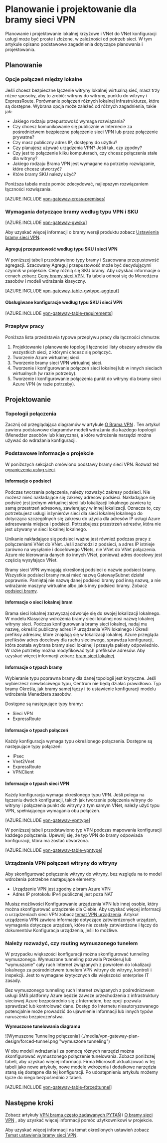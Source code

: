 <properties 
   pageTitle="Brama VPN planowanie i projektowanie | Microsoft Azure"
   description="Więcej informacji na temat planowania Brama VPN i projektowania krzyżowe lokalnej, hybrydowych i VNet do VNet połączenia"
   services="vpn-gateway"
   documentationCenter="na"
   authors="cherylmc"
   manager="carmonm"
   editor=""
   tags="azure-service-management,azure-resource-manager"/>
<tags 
   ms.service="vpn-gateway"
   ms.devlang="na"
   ms.topic="article"
   ms.tgt_pltfrm="na"
   ms.workload="infrastructure-services"
   ms.date="10/18/2016"
   ms.author="cherylmc"/>

# <a name="planning-and-design-for-vpn-gateway"></a>Planowanie i projektowanie dla bramy sieci VPN

Planowanie i projektowanie lokalnej krzyżowe i VNet do VNet konfiguracji usługi może być proste i złożone, w zależności od potrzeb sieci. W tym artykule opisano podstawowe zagadnienia dotyczące planowania i projektowania.

## <a name="planning"></a>Planowanie


### <a name="compare"></a>Opcje połączeń między lokalne

Jeśli chcesz bezpieczne łączenie witryny lokalnej wirtualną sieć, masz trzy różne sposoby, aby to zrobić: witryny do witryny, punktu do witryny i ExpressRoute. Porównanie połączeń różnych lokalnej infrastrukturze, które są dostępne. Wybrana opcja może zależeć od różnych zagadnienia, takie jak:


- Jakiego rodzaju przepustowość wymaga rozwiązania?
- Czy chcesz komunikowanie się publicznie w Internecie za pośrednictwem bezpieczne połączenie sieci VPN lub przez połączenie prywatne?
- Czy masz publiczny adres IP, dostępny do użytku?
- Czy planujesz używać urządzenia VPN? Jeśli tak, czy zgodny?
- Czy jest to połączenie kilku komputerach, czy chcesz połączenia stałe dla witryny?
- Jakiego rodzaju Brama VPN jest wymagane na potrzeby rozwiązanie, które chcesz utworzyć?
- Które bramy SKU należy użyć?


Poniższa tabela może pomóc zdecydować, najlepszym rozwiązaniem łączności rozwiązania.


[AZURE.INCLUDE [vpn-gateway-cross-premises](../../includes/vpn-gateway-cross-premises-include.md)]



### <a name="gwrequire"></a>Wymagania dotyczące bramy według typu VPN i SKU

[AZURE.INCLUDE [vpn-gateway-gwsku](../../includes/vpn-gateway-gwsku-include.md)]

Aby uzyskać więcej informacji o bramy wersji produktu zobacz [Ustawienia bramy sieci VPN](vpn-gateway-about-vpn-gateway-settings.md#gwsku).

#### <a name="aggregate-throughput-by-sku-and-vpn-type"></a>Agreguj przepustowość według typu SKU i sieci VPN

W poniższej tabeli przedstawiono typy bramy i Szacowana przepustowość agregacji. Szacowany Agreguj przepustowość może być decydującymi czynnik w projekcie.
Ceny różnią się SKU bramy. Aby uzyskać informacje o cenach zobacz [Ceny bramy sieci VPN](https://azure.microsoft.com/pricing/details/vpn-gateway/). Ta tabela odnosi się do Menedżera zasobów i modeli wdrażania klasyczny.

[AZURE.INCLUDE [vpn-gateway-table-gwtype-aggtput](../../includes/vpn-gateway-table-gwtype-aggtput-include.md)] 

#### <a name="supported-configurations-by-sku-and-vpn-type"></a>Obsługiwane konfiguracje według typu SKU i sieci VPN

[AZURE.INCLUDE [vpn-gateway-table-requirements](../../includes/vpn-gateway-table-requirements-include.md)] 

### <a name="wf"></a>Przepływ pracy

Poniższa lista przedstawia typowe przepływu pracy dla łączności chmurze:

1.  Projektowanie i planowanie topologii łączności listy obszary adresów dla wszystkich sieci, z którymi chcesz się połączyć.
2.  Tworzenie Azure wirtualnej sieci. 
3.  Tworzenie bramy sieci VPN wirtualnej sieci.
4.  Tworzenie i konfigurowanie połączeń sieci lokalnej lub w innych sieciach wirtualnych (w razie potrzeby).
5.  Tworzenie i konfigurowanie połączenia punkt do witryny dla bramy sieci Azure VPN (w razie potrzeby).
 

## <a name="design"></a>Projektowanie

### <a name="topologies"></a>Topologii połączenia

Zacznij od przeglądająca diagramów w artykule [O Brama VPN](vpn-gateway-about-vpngateways.md) . Ten artykuł zawiera podstawowe diagramów modeli wdrażania dla każdego topologii (Menedżer zasobów lub klasyczna), a które wdrożenia narzędzi można używać do wdrażania konfiguracji.   

### <a name="designbasics"></a>Podstawowe informacje o projekcie

W poniższych sekcjach omówiono podstawy bramy sieci VPN. Rozważ też [ograniczenia usług sieci](../articles/azure-subscription-service-limits.md#networking-limits).


#### <a name="subnets"></a>Informacje o podsieci

Podczas tworzenia połączenia, należy rozważyć zakresy podsieci. Nie możesz mieć nakładające się zakresy adresów podsieci. Nakładające się podsieć jest jednym wirtualnej sieci lub lokalizacji lokalnego zawiera tę samą przestrzeń adresową, zawierający w innej lokalizacji. Oznacza to, czy potrzebujesz usługi inżynierów sieci dla sieci lokalnej lokalnego do dotycząca szczególnych się zakresu do użycia dla adresów IP usługi Azure adresowania miejsca i podsieci. Potrzebujesz przestrzeń adresów, która nie jest używany w sieci lokalnej lokalnego. 

Unikanie nakładające się podsieci ważne jest również podczas pracy z połączeniami VNet do VNet. Jeśli zachodzi z podsieci, a adres IP istnieje zarówno na wysyłanie i docelowego VNets, nie VNet do VNet połączenia. Azure nie kierowania danych do innych VNet, ponieważ adres docelowy jest częścią wysyłająca VNet. 

Bramy sieci VPN wymagają określonej podsieci o nazwie podsieci bramy. Wszystkie podsieci bramy musi mieć nazwę GatewaySubnet działał poprawnie. Pamiętaj nie nazwę danej podsieci bramy pod inną nazwą, a nie wdrażanie maszyny wirtualne albo jakiś inny podsieci bramy. Zobacz [podsieci bramy](vpn-gateway-about-vpn-gateway-settings.md#gwsub).

#### <a name="local"></a>Informacje o sieci lokalnej bram

Brama sieci lokalnej zazwyczaj odwołuje się do swojej lokalizacji lokalnego. W modelu Klasyczny wdrożenia bramy sieci lokalnej nosi nazwę lokalnej witryny sieci. Podczas konfigurowania bramy sieci lokalnej, nadaj mu nazwę, określić publiczny adres IP urządzenia VPN lokalnego i Określ prefiksy adresów, które znajdują się w lokalizacji lokalnej. Azure przegląda prefiksów adres docelowy dla ruchu sieciowego, sprawdza konfiguracji, która została wybrana bramy sieci lokalnej i przesyła pakiety odpowiednio. W razie potrzeby można modyfikować tych prefiksów adresów. Aby uzyskać więcej informacji zobacz [bram sieci lokalnej](vpn-gateway-about-vpn-gateway-settings.md#lng).


#### <a name="gwtype"></a>Informacje o typach bramy

Wybieranie typu poprawna bramy dla danej topologii jest krytyczne. Jeśli wybierzesz niewłaściwego typu, Centrum nie będą działać prawidłowo. Typ bramy Określa, jak bramy samej łączy i to ustawienie konfiguracji modelu wdrożenia Menedżera zasobów.

Dostępne są następujące typy bramy:

- Sieci VPN
- ExpressRoute

#### <a name="connectiontype"></a>Informacje o typach połączeń

Każdy konfiguracja wymaga typu określonego połączenia. Dostępne są następujące typy połączeń:

- IPsec
- Vnet2Vnet
- ExpressRoute
- VPNClient


#### <a name="vpntype"></a>Informacje o typach sieci VPN

Każdy konfiguracja wymaga określonego typu VPN. Jeśli polega na łączeniu dwóch konfiguracji, takich jak tworzenie połączenia witryny do witryny i połączenia punkt do witryny z tym samym VNet, należy użyć typu VPN, spełniającego wymagania obu połączeń.

[AZURE.INCLUDE [vpn-gateway-vpntype](../../includes/vpn-gateway-vpntype-include.md)] 

W poniższej tabeli przedstawiono typ VPN podczas mapowania konfiguracji każdego połączenia. Upewnij się, że typ VPN do bramy odpowiada konfiguracji, która ma zostać utworzona. 


[AZURE.INCLUDE [vpn-gateway-table-vpntype](../../includes/vpn-gateway-table-vpntype-include.md)] 

### <a name="devices"></a>Urządzenia VPN połączeń witryny do witryny

Aby skonfigurować połączenie witryny do witryny, bez względu na to model wdrożenia potrzebne następujące elementy:

- Urządzenie VPN jest zgodny z bram Azure VPN
- Adres IP protokołu IPv4 publicznej jest poza NAT

Musisz możliwości Konfigurowanie urządzenia VPN lub innej osobie, który można skonfigurować urządzenie dla Ciebie. Aby uzyskać więcej informacji o urządzeniach sieci VPN zobacz [temat VPN urządzenia](vpn-gateway-about-vpn-devices.md). Artykuł urządzenia VPN zawiera informacje dotyczące zatwierdzonych urządzeń, wymagania dotyczące urządzeń, które nie zostały zatwierdzone i łączy do dokumentów Konfiguracja urządzenia, jeśli to możliwe.

### <a name="forcedtunnel"></a>Należy rozważyć, czy routing wymuszonego tunelem

W przypadku większości konfiguracji można skonfigurować tunneling wymuszonego. Wymuszone tunneling pozwala Przekieruj lub "wymuszanie" cały ruch Internet związanych z powrotem do lokalizacji lokalnego za pośrednictwem tunelem VPN witryny do witryny, kontroli i inspekcji. Jest to wymagane krytycznych dla większości enterprise IT zasady. 

Bez wymuszonego tunneling ruch Internet związanych z pośrednictwem usługi SMS platformy Azure będzie zawsze przechodzenia z infrastruktury sieciowej Azure bezpośrednio się z Internetem, bez opcji pozwala sprawdzać lub kontrolować dane. Dostęp do Internetu nieautoryzowanego potencjalnie może prowadzić do ujawnienie informacji lub innych typów naruszenia bezpieczeństwa.

**Wymuszone tunelowania diagramu**

![Wymuszone Tunneling połączenia] (./media/vpn-gateway-plan-design/forced-tunnel.png "wymuszone tunneling")

W obu modeli wdrażania i za pomocą różnych narzędzi można skonfigurować wymuszonego połączenie tunelowania. Zobacz poniższej tabeli, aby uzyskać więcej informacji. Firma Microsoft aktualizować w tej tabeli jako nowe artykuły, nowe modele wdrożenia i dodatkowe narzędzia staną się dostępne dla tej konfiguracji. Po udostępnieniu artykułu możemy łącze do niego bezpośrednio z tabeli.

[AZURE.INCLUDE [vpn-gateway-table-forcedtunnel](../../includes/vpn-gateway-table-forcedtunnel-include.md)] 



## <a name="next-steps"></a>Następne kroki

Zobacz artykuły [VPN brama często zadawanych PYTAŃ](vpn-gateway-vpn-faq.md) i [O bramy sieci VPN](vpn-gateway-about-vpngateways.md) , aby uzyskać więcej informacji pomóc użytkownikowi w projekcie.

Aby uzyskać więcej informacji na temat określonych ustawień zobacz [Temat ustawienia bramy sieci VPN](vpn-gateway-about-vpn-gateway-settings.md).




